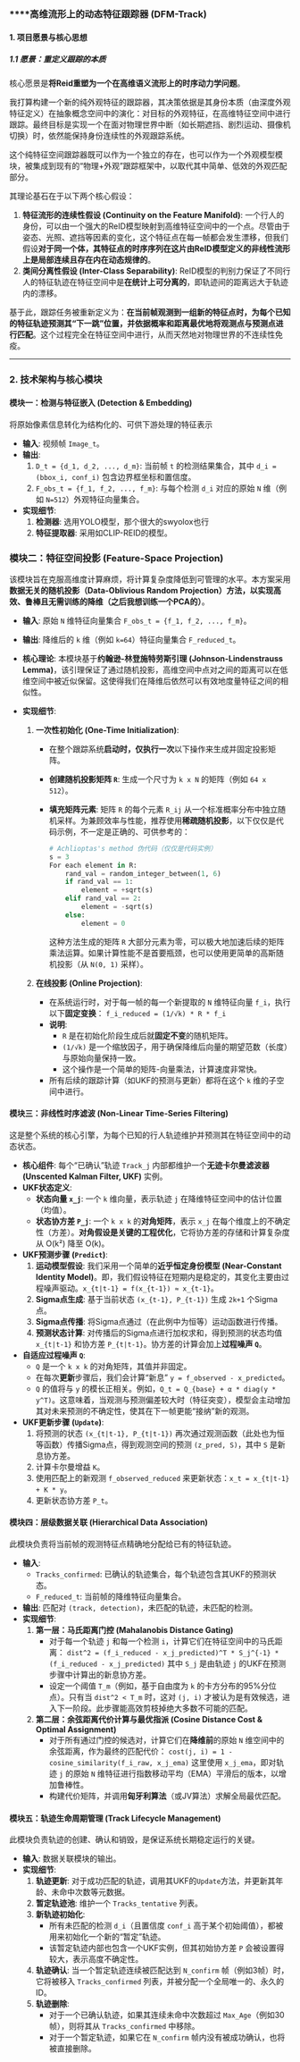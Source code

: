 ### ****高维流形上的动态特征跟踪器 (DFM-Track)

#### **1. 项目愿景与核心思想**

##### **1.1 愿景：重定义跟踪的本质**

核心愿景是**将Reid重塑为一个在高维语义流形上的时序动力学问题**。

我打算构建一个新的纯外观特征的跟踪器，其决策依据是其身份本质（由深度外观特征定义）在抽象概念空间中的演化：对目标的外观特征，在高维特征空间中进行跟踪。最终目标是实现一个在面对物理世界中断（如长期遮挡、剧烈运动、摄像机切换）时，依然能保持身份连续性的外观跟踪系统。

这个纯特征空间跟踪器既可以作为一个独立的存在，也可以作为一个外观模型模块，被集成到现有的“物理+外观”跟踪框架中，以取代其中简单、低效的外观匹配部分。

其理论基石在于以下两个核心假设：

1. **特征流形的连续性假设 (Continuity on the Feature Manifold)**: 一个行人的身份，可以由一个强大的ReID模型映射到高维特征空间中的一个点。尽管由于姿态、光照、遮挡等因素的变化，这个特征点在每一帧都会发生漂移，但我们假设**对于同一个体，其特征点的时序序列在这片由ReID模型定义的非线性流形上是局部连续且存在内在动态规律的**。
2. **类间分离性假设 (Inter-Class Separability)**: ReID模型的判别力保证了不同行人的特征轨迹在特征空间中是**在统计上可分离的**，即轨迹间的距离远大于轨迹内的漂移。

基于此，跟踪任务被重新定义为：**在当前帧观测到一组新的特征点时，为每个已知的特征轨迹预测其“下一跳”位置，并依据概率和距离最优地将观测点与预测点进行匹配**。这个过程完全在特征空间中进行，从而天然地对物理世界的不连续性免疫。

------

### **2. 技术架构与核心模块**

#### **模块一：检测与特征嵌入 (Detection & Embedding)**

将原始像素信息转化为结构化的、可供下游处理的特征表示

- **输入**: 视频帧 `Image_t`。
- **输出**:
  1. `D_t = {d_1, d_2, ..., d_m}`: 当前帧 `t` 的检测结果集合，其中 `d_i = (bbox_i, conf_i)` 包含边界框坐标和置信度。
  2. `F_obs_t = {f_1, f_2, ..., f_m}`: 与每个检测 `d_i` 对应的原始 `N` 维（例如 `N=512`）外观特征向量集合。
- **实现细节**:
  1. **检测器**: 选用YOLO模型，那个很大的swyolox也行
  2. **特征提取器**: 采用如CLIP-REID的模型。

### **模块二：特征空间投影 (Feature-Space Projection)**

该模块旨在克服高维度计算麻烦，将计算复杂度降低到可管理的水平。本方案采用**数据无关的随机投影（Data-Oblivious Random Projection）**方法，以实现高效、鲁棒且无需训练的降维**（之后我想训练一个PCA的）**。

- **输入**: 原始 `N` 维特征向量集合 `F_obs_t = {f_1, f_2, ..., f_m}`。

- **输出**: 降维后的 `k` 维（例如 `k=64`）特征向量集合 `F_reduced_t`。

- **核心理论**: 本模块基于**约翰逊-林登施特劳斯引理 (Johnson-Lindenstrauss Lemma)**，该引理保证了通过随机投影，高维空间中点对之间的距离可以在低维空间中被近似保留。这使得我们在降维后依然可以有效地度量特征之间的相似性。

- **实现细节**:

  1. **一次性初始化 (One-Time Initialization)**:

     - 在整个跟踪系统**启动时，仅执行一次**以下操作来生成并固定投影矩阵。

     - **创建随机投影矩阵 `R`**: 生成一个尺寸为 `k x N` 的矩阵（例如 `64 x 512`）。

     - **填充矩阵元素**: 矩阵 `R` 的每个元素 `R_ij` 从一个标准概率分布中独立随机采样。为兼顾效率与性能，推荐使用**稀疏随机投影**，以下仅仅是代码示例，不一定是正确的、可供参考的：

       ```python
       # Achlioptas's method 伪代码（仅仅是代码实例）
       s = 3
       For each element in R:
           rand_val = random_integer_between(1, 6)
           if rand_val == 1:
               element = +sqrt(s)
           elif rand_val == 2:
               element = -sqrt(s)
           else:
               element = 0
       ```

       这种方法生成的矩阵 `R` 大部分元素为零，可以极大地加速后续的矩阵乘法运算。如果计算性能不是首要瓶颈，也可以使用更简单的高斯随机投影（从 `N(0, 1)` 采样）。

  2. **在线投影 (Online Projection)**:

     - 在系统运行时，对于每一帧的每一个新提取的 `N` 维特征向量 `f_i`，执行以下**固定变换**：
       `f_i_reduced = (1/√k) * R * f_i`
     - **说明**:
       - `R` 是在初始化阶段生成后就**固定不变**的随机矩阵。
       - `(1/√k)` 是一个缩放因子，用于确保降维后向量的期望范数（长度）与原始向量保持一致。
       - 这个操作是一个简单的矩阵-向量乘法，计算速度非常快。
     - 所有后续的跟踪计算（如UKF的预测与更新）都将在这个 `k` 维的子空间中进行。

#### **模块三：非线性时序滤波 (Non-Linear Time-Series Filtering)**

这是整个系统的核心引擎，为每个已知的行人轨迹维护并预测其在特征空间中的动态状态。

- **核心组件**: 每个“已确认”轨迹 `Track_j` 内部都维护一个**无迹卡尔曼滤波器 (Unscented Kalman Filter, UKF)** 实例。
- **UKF状态定义**:
  - **状态向量 `x_j`**: 一个 `k` 维向量，表示轨迹 `j` 在降维特征空间中的估计位置（均值）。
  - **状态协方差 `P_j`**: 一个 `k x k` 的**对角矩阵**，表示 `x_j` 在每个维度上的不确定性（方差）。**对角假设是关键的工程优化**，它将协方差的存储和计算复杂度从 O(k²) 降至 O(k)。
- **UKF预测步骤 (`Predict`)**:
  1. **运动模型假设**: 我们采用一个简单的**近乎恒定身份模型 (Near-Constant Identity Model)**。即，我们假设特征在短期内是稳定的，其变化主要由过程噪声驱动。`x_{t|t-1} = f(x_{t-1}) ≈ x_{t-1}`。
  2. **Sigma点生成**: 基于当前状态 `(x_{t-1}, P_{t-1})` 生成 `2k+1` 个Sigma点。
  3. **Sigma点传播**: 将Sigma点通过（在此例中为恒等）运动函数进行传播。
  4. **预测状态计算**: 对传播后的Sigma点进行加权求和，得到预测的状态均值 `x_{t|t-1}` 和协方差 `P_{t|t-1}`。协方差的计算会加上**过程噪声 `Q`**。
- **自适应过程噪声 `Q`**:
  - `Q` 是一个 `k x k` 的对角矩阵，其值并非固定。
  - 在每次**更新**步骤后，我们会计算“新息” `y = f_observed - x_predicted`。
  - `Q` 的值将与 `y` 的模长正相关。例如，`Q_t = Q_{base} + α * diag(y * y^T)`。这意味着，当观测与预测偏差较大时（特征突变），模型会主动增加其对未来预测的不确定性，使其在下一帧更能“接纳”新的观测。
- **UKF更新步骤 (`Update`)**:
  1. 将预测的状态 `(x_{t|t-1}, P_{t|t-1})` 再次通过观测函数（此处也为恒等函数）传播Sigma点，得到观测空间的预测 `(z_pred, S)`，其中 `S` 是新息协方差。
  2. 计算卡尔曼增益 `K`。
  3. 使用匹配上的新观测 `f_observed_reduced` 来更新状态：`x_t = x_{t|t-1} + K * y`。
  4. 更新状态协方差 `P_t`。

#### **模块四：层级数据关联 (Hierarchical Data Association)**

此模块负责将当前帧的观测特征点精确地分配给已有的特征轨迹。

- **输入**:
  - `Tracks_confirmed`: 已确认的轨迹集合，每个轨迹包含其UKF的预测状态。
  - `F_reduced_t`: 当前帧的降维特征向量集合。
- **输出**: 匹配对 `(track, detection)`，未匹配的轨迹，未匹配的检测。
- **实现细节**:
  1. **第一层：马氏距离门控 (Mahalanobis Distance Gating)**
     - 对于每一个轨迹 `j` 和每一个检测 `i`，计算它们在特征空间中的马氏距离：
       `dist^2 = (f_i_reduced - x_j_predicted)^T * S_j^{-1} * (f_i_reduced - x_j_predicted)`
       其中 `S_j` 是由轨迹 `j` 的UKF在预测步骤中计算出的新息协方差。
     - 设定一个阈值 `T_m`（例如，基于自由度为 `k` 的卡方分布的95%分位点）。只有当 `dist^2 < T_m` 时，这对 `(j, i)` 才被认为是有效候选，进入下一阶段。此步骤能高效剪枝掉绝大多数不可能的匹配。
  2. **第二层：余弦距离代价计算与最优指派 (Cosine Distance Cost & Optimal Assignment)**
     - 对于所有通过门控的候选对，计算它们在**降维前**的原始 `N` 维空间中的余弦距离，作为最终的匹配代价：
       `cost(j, i) = 1 - cosine_similarity(f_i_raw, x_j_ema)`
       这里使用 `x_j_ema`，即对轨迹 `j` 的原始 `N` 维特征进行指数移动平均（EMA）平滑后的版本，以增加鲁棒性。
     - 构建代价矩阵，并调用**匈牙利算法**（或JV算法）求解全局最优匹配。

#### **模块五：轨迹生命周期管理 (Track Lifecycle Management)**

此模块负责轨迹的创建、确认和销毁，是保证系统长期稳定运行的关键。

- **输入**: 数据关联模块的输出。
- **实现细节**:
  1. **轨迹更新**: 对于成功匹配的轨迹，调用其UKF的`Update`方法，并更新其年龄、未命中次数等元数据。
  2. **暂定轨迹池**: 维护一个 `Tracks_tentative` 列表。
  3. **新轨迹初始化**:
     - 所有未匹配的检测 `d_i`（且置信度 `conf_i` 高于某个初始阈值），都被用来初始化一个新的“暂定”轨迹。
     - 该暂定轨迹内部也包含一个UKF实例，但其初始协方差 `P` 会被设置得较大，表示高度不确定性。
  4. **轨迹确认**: 当一个暂定轨迹连续被匹配达到 `N_confirm` 帧（例如3帧）时，它将被移入 `Tracks_confirmed` 列表，并被分配一个全局唯一的、永久的ID。
  5. **轨迹删除**:
     - 对于一个已确认轨迹，如果其连续未命中次数超过 `Max_Age`（例如30帧），则将其从 `Tracks_confirmed` 中移除。
     - 对于一个暂定轨迹，如果它在 `N_confirm` 帧内没有被成功确认，也将被直接删除。
